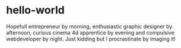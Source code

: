 # hello-world
Hopefull entrepreneur by morning, enthusiastic graphic designer by afternoon, curious cinema 4d apprentice by evening and compulsive webdeveloper by night. Just kidding but I procrastinate by imaging it!

